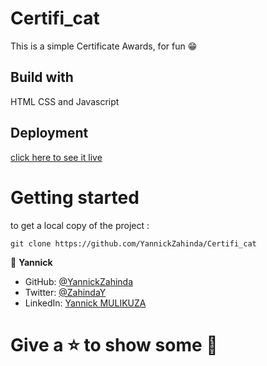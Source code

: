 # Certifi_cat

This is a simple Certificate Awards, for fun 😁

## Build with
HTML CSS and Javascript

## Deployment

[click here to see it live](https://yannickzahinda.github.io/Certifi_cat/)

# Getting started

to get a local copy of the project :
```
git clone https://github.com/YannickZahinda/Certifi_cat
```


👤 **Yannick**

- GitHub: [@YannickZahinda](https://github.com/YannickZahinda)
- Twitter: [@ZahindaY](https://twitter.com/ZahindaY)
- LinkedIn: [Yannick MULIKUZA](https://linkedin.com/in/linkedinhandle)

# Give a ⭐ to show some 🤟
